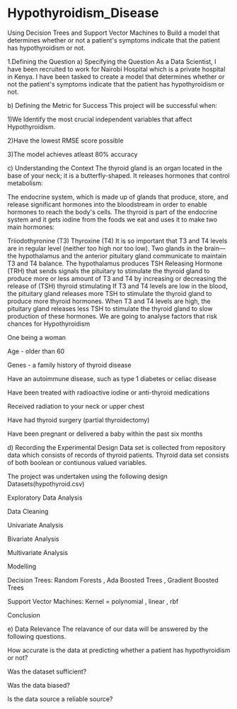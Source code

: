 # Hypothyroidism_Disease
Using Decision Trees and Support Vector Machines to Build a model that determines whether or not a patient's symptoms indicate that the patient has hypothyroidism or not.

1.Defining the Question
a) Specifying the Question
As a Data Scientist, I have been recruited to work for Nairobi Hospital which is a private hospital in Kenya. I have been tasked to create a model that determines whether or not the patient's symptoms indicate that the patient has hypothyroidism or not.

b) Defining the Metric for Success
This project will be successful when:

1)We Identify the most crucial independent variables that affect Hypothyroidism.

2)Have the lowest RMSE score possible

3)The model achieves atleast 80% accuracy

c) Understanding the Context
The thyroid gland is an organ located in the base of your neck; it is a butterfly-shaped. It releases hormones that control metabolism:

The endocrine system, which is made up of glands that produce, store, and release significant hormones into the bloodstream in order to enable hormones to reach the body's cells. The thyroid is part of the endocrine system and it gets iodine from the foods we eat and uses it to make two main hormones:

Triiodothyronine (T3)
Thyroxine (T4) It is so important that T3 and T4 levels are in regular level (neither too high nor too low). Two glands in the brain—the hypothalamus and the anterior pituitary gland communicate to maintain T3 and T4 balance. The hypothalamus produces TSH Releasing Hormone (TRH) that sends signals the pituitary to stimulate the thyroid gland to produce more or less amount of T3 and T4 by increasing or decreasing the release of (TSH) thyroid stimulating
If T3 and T4 levels are low in the blood, the pituitary gland releases more TSH to stimulate the thyroid gland to produce more thyroid hormones.
When T3 and T4 levels are high, the pituitary gland releases less TSH to stimulate the thyroid gland to slow production of these hormones.
We are going to analyse factors that risk chances for Hypothyroidism

One being a woman

Age - older than 60

Genes - a family history of thyroid disease

Have an autoimmune disease, such as type 1 diabetes or celiac disease

Have been treated with radioactive iodine or anti-thyroid medications

Received radiation to your neck or upper chest

Have had thyroid surgery (partial thyroidectomy)

Have been pregnant or delivered a baby within the past six months

d) Recording the Experimental Design
Data set is collected from repository data which consists of records of thyroid patients. Thyroid data set consists of both boolean or contiunous valued variables.

The project was undertaken using the following design Datasets(hypothyroid.csv)

Exploratory Data Analysis

Data Cleaning

Univariate Analysis

Bivariate Analysis

Multivariate Analysis

Modelling

Decision Trees: Random Forests , Ada Boosted Trees , Gradient Boosted Trees

Support Vector Machines: Kernel = polynomial , linear , rbf

Conclusion

e) Data Relevance
The relavance of our data will be answered by the following questions.

How accurate is the data at predicting whether a patient has hypothyroidism or not?

Was the dataset sufficient?

Was the data biased?

Is the data source a reliable source?

